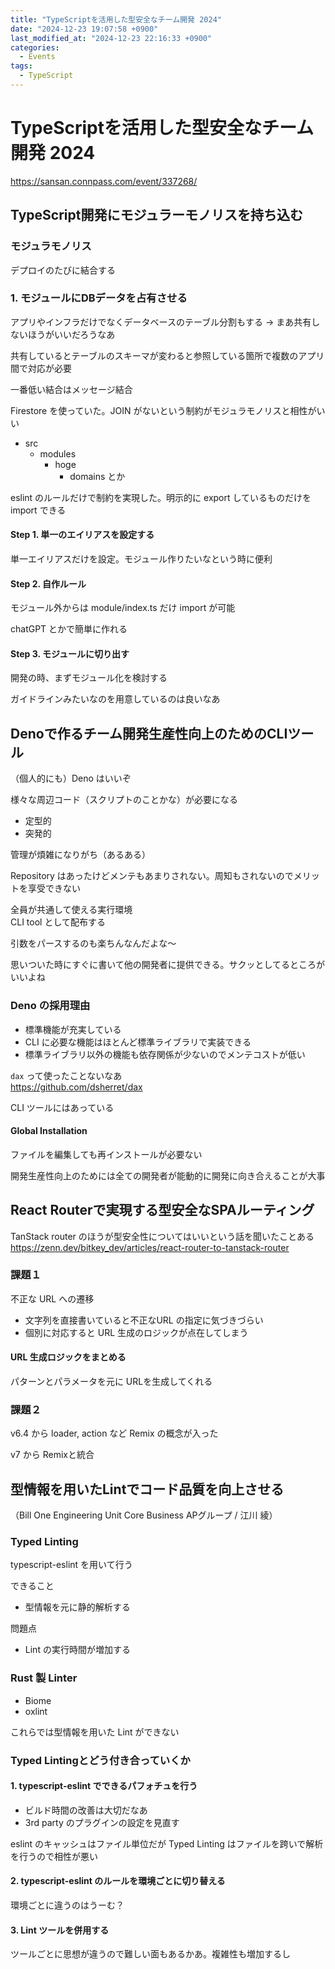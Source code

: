 ```yaml
---
title: "TypeScriptを活用した型安全なチーム開発 2024"
date: "2024-12-23 19:07:58 +0900"
last_modified_at: "2024-12-23 22:16:33 +0900"
categories:
  - Events
tags:
  - TypeScript
---
```


# TypeScriptを活用した型安全なチーム開発 2024
https://sansan.connpass.com/event/337268/

## TypeScript開発にモジュラーモノリスを持ち込む
### モジュラモノリス
デプロイのたびに結合する

### 1. モジュールにDBデータを占有させる
アプリやインフラだけでなくデータベースのテーブル分割もする -> まあ共有しないほうがいいだろうなあ

共有しているとテーブルのスキーマが変わると参照している箇所で複数のアプリ間で対応が必要

一番低い結合はメッセージ結合

Firestore を使っていた。JOIN がないという制約がモジュラモノリスと相性がいい

- src
  - modules
    - hoge
      - domains とか

eslint のルールだけで制約を実現した。明示的に export しているものだけを import できる

#### Step 1. 単一のエイリアスを設定する
単一エイリアスだけを設定。モジュール作りたいなという時に便利

#### Step 2. 自作ルール
モジュール外からは module/index.ts だけ import が可能

chatGPT とかで簡単に作れる

#### Step 3. モジュールに切り出す
開発の時、まずモジュール化を検討する

ガイドラインみたいなのを用意しているのは良いなあ

## Denoで作るチーム開発生産性向上のためのCLIツール
（個人的にも）Deno はいいぞ

様々な周辺コード（スクリプトのことかな）が必要になる

- 定型的
- 突発的

管理が煩雑になりがち（あるある）

Repository はあったけどメンテもあまりされない。周知もされないのでメリットを享受できない

全員が共通して使える実行環境  
CLI tool として配布する

引数をパースするのも楽ちんなんだよな〜

思いついた時にすぐに書いて他の開発者に提供できる。サクッとしてるところがいいよね

### Deno の採用理由
- 標準機能が充実している
- CLI に必要な機能はほとんど標準ライブラリで実装できる
- 標準ライブラリ以外の機能も依存関係が少ないのでメンテコストが低い

`dax` って使ったことないなあ  
https://github.com/dsherret/dax

CLI ツールにはあっている

#### Global Installation
ファイルを編集しても再インストールが必要ない

開発生産性向上のためには全ての開発者が能動的に開発に向き合えることが大事


## React Routerで実現する型安全なSPAルーティング
TanStack router のほうが型安全性についてはいいという話を聞いたことある
https://zenn.dev/bitkey_dev/articles/react-router-to-tanstack-router

### 課題１
不正な URL への遷移

- 文字列を直接書いていると不正なURL の指定に気づきづらい
- 個別に対応すると URL 生成のロジックが点在してしまう

#### URL 生成ロジックをまとめる
パターンとパラメータを元に URLを生成してくれる

### 課題２

v6.4 から loader, action など Remix の概念が入った

v7 から Remixと統合

## 型情報を用いたLintでコード品質を向上させる
（Bill One Engineering Unit Core Business APグループ / 江川 綾）

### Typed Linting
typescript-eslint を用いて行う

できること

- 型情報を元に静的解析する

問題点
- Lint の実行時間が増加する

### Rust 製 Linter
- Biome
- oxlint

これらでは型情報を用いた Lint ができない

### Typed Lintingとどう付き合っていくか
#### 1. typescript-eslint でできるパフォチュを行う
- ビルド時間の改善は大切だなあ
- 3rd party のプラグインの設定を見直す

eslint のキャッシュはファイル単位だが Typed Linting はファイルを跨いで解析を行うので相性が悪い

#### 2. typescript-eslint のルールを環境ごとに切り替える
環境ごとに違うのはうーむ？

#### 3. Lint ツールを併用する

ツールごとに思想が違うので難しい面もあるかあ。複雑性も増加するし

